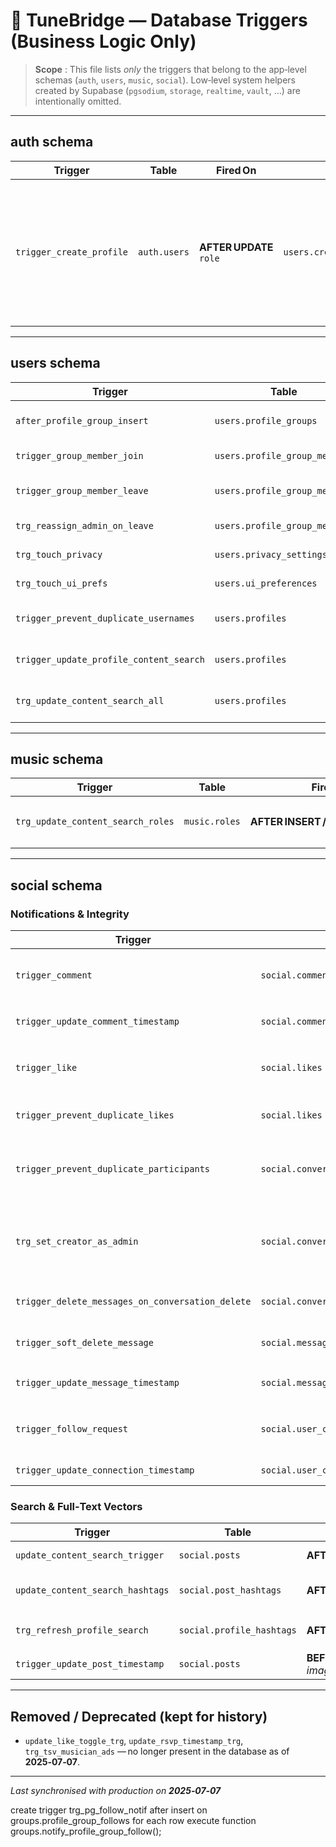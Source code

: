 # 🎯 TuneBridge — Database Triggers (Business Logic Only)

> **Scope** : This file lists *only* the triggers that belong to the app‑level schemas (`auth`, `users`, `music`, `social`).  Low‑level system helpers created by Supabase (`pgsodium`, `storage`, `realtime`, `vault`, …) are intentionally omitted.

---

## auth schema

| Trigger                  | Table        | Fired On                | Function                                  | Purpose                                                                                                                                        |
| ------------------------ | ------------ | ----------------------- | ----------------------------------------- | ---------------------------------------------------------------------------------------------------------------------------------------------- |
| `trigger_create_profile` | `auth.users` | **AFTER UPDATE** `role` | `users.create_profile_when_authenticated` | Creates the companion `users.profiles`, default `privacy_settings` and `ui_preferences` rows when a user first gains the `authenticated` role. |

---

## users schema

| Trigger                                 | Table                         | Fired On                   | Function                              | Purpose                                                            |
| --------------------------------------- | ----------------------------- | -------------------------- | ------------------------------------- | ------------------------------------------------------------------ |
| `after_profile_group_insert`            | `users.profile_groups`        | **AFTER INSERT**           | `users.add_creator_to_group_members`  | Adds the group creator as an **admin** to `profile_group_members`. |
| `trigger_group_member_join`             | `users.profile_group_members` | **AFTER INSERT**           | `users.notify_profile_group_join`     | Notification when someone joins a group.                           |
| `trigger_group_member_leave`            | `users.profile_group_members` | **AFTER DELETE**           | `users.notify_profile_group_leave`    | Notification when someone leaves / is removed.                     |
| `trg_reassign_admin_on_leave`           | `users.profile_group_members` | **AFTER DELETE**           | `users.reassign_admin_on_leave`       | Promotes a new admin if the last one left.                         |
| `trg_touch_privacy`                     | `users.privacy_settings`      | **BEFORE UPDATE**          | `users.touch_privacy`                 | Touches `updated_at` timestamp.                                    |
| `trg_touch_ui_prefs`                    | `users.ui_preferences`        | **BEFORE UPDATE**          | `users.touch_ui_prefs`                | Touches `updated_at` timestamp.                                    |
| `trigger_prevent_duplicate_usernames`   | `users.profiles`              | **BEFORE INSERT / UPDATE** | `users.prevent_duplicate_usernames`   | Enforces unique usernames (case‑insensitive).                      |
| `trigger_update_profile_content_search` | `users.profiles`              | **BEFORE INSERT / UPDATE** | `users.update_profile_content_search` | Builds `content_search` (name, bio, location, …).                  |
| `trg_update_content_search_all`         | `users.profiles`              | **AFTER INSERT / UPDATE**  | `users.update_content_search_all`     | Combines all tsvectors into `content_search_all`.                  |

---

## music schema

| Trigger                           | Table         | Fired On                           | Function                                    | Purpose                                                   |
| --------------------------------- | ------------- | ---------------------------------- | ------------------------------------------- | --------------------------------------------------------- |
| `trg_update_content_search_roles` | `music.roles` | **AFTER INSERT / DELETE / UPDATE** | `users.update_content_search_roles_trigger` | Syncs `content_search_roles` whenever a role row changes. |

---

## social schema

### Notifications & Integrity

| Trigger                                          | Table                              | Fired On                              | Function                                        | Purpose                                                    |
| ------------------------------------------------ | ---------------------------------- | ------------------------------------- | ----------------------------------------------- | ---------------------------------------------------------- |
| `trigger_comment`                                | `social.comments`                  | **AFTER INSERT**                      | `social.notify_comment`                         | Notifies the post owner about new comments.                |
| `trigger_update_comment_timestamp`               | `social.comments`                  | **BEFORE UPDATE** *(content)*         | `social.update_comment_timestamp`               | Updates `updated_at` on edits.                             |
| `trigger_like`                                   | `social.likes`                     | **AFTER INSERT**                      | `social.notify_like`                            | Notifies owner when their entity is liked.                 |
| `trigger_prevent_duplicate_likes`                | `social.likes`                     | **BEFORE INSERT**                     | `social.prevent_duplicate_likes`                | Blocks duplicate likes.                                    |
| `trigger_prevent_duplicate_participants`         | `social.conversation_participants` | **BEFORE INSERT**                     | `social.prevent_duplicate_participants`         | Avoids duplicate participants in a conversation.           |
| `trg_set_creator_as_admin`                       | `social.conversations`             | **AFTER UPDATE**                      | `social.set_creator_as_admin`                   | Promotes creator when a conversation becomes a group chat. |
| `trigger_delete_messages_on_conversation_delete` | `social.conversations`             | **AFTER DELETE**                      | `social.delete_messages_on_conversation_delete` | Cascades soft‑delete of messages.                          |
| `trigger_soft_delete_message`                    | `social.messages`                  | **BEFORE DELETE**                     | `social.soft_delete_message`                    | Soft‑delete pattern via `deleted_at`.                      |
| `trigger_update_message_timestamp`               | `social.messages`                  | **BEFORE UPDATE** *(content)*         | `social.update_message_timestamp`               | Updates `updated_at` on edits.                             |
| `trigger_follow_request`                         | `social.user_connections`          | **AFTER INSERT** *(status = pending)* | `social.notify_follow_request`                  | Notifies target user of a follow request.                  |
| `trigger_update_connection_timestamp`            | `social.user_connections`          | **BEFORE UPDATE** *(status)*          | `social.update_connection_timestamp`            | Touches `updated_at`.                                      |

### Search & Full‑Text Vectors

| Trigger                          | Table                     | Fired On                                     | Function                                        | Purpose                                          |
| -------------------------------- | ------------------------- | -------------------------------------------- | ----------------------------------------------- | ------------------------------------------------ |
| `update_content_search_trigger`  | `social.posts`            | **AFTER INSERT / UPDATE**                    | `social.refresh_post_content_search`            | Regenerates post search vector.                  |
| `update_content_search_hashtags` | `social.post_hashtags`    | **AFTER INSERT / DELETE / UPDATE**           | `social.refresh_post_content_search`            | Keeps post search vector in‑sync with hashtags.  |
| `trg_refresh_profile_search`     | `social.profile_hashtags` | **AFTER INSERT / DELETE / UPDATE**           | `social.refresh_profile_content_search_details` | Maintains `content_search_details` for profiles. |
| `trigger_update_post_timestamp`  | `social.posts`            | **BEFORE UPDATE** *(content / images\_urls)* | `social.update_post_timestamp`                  | Touches `updated_at`.                            |

---

## Removed / Deprecated (kept for history)

* `update_like_toggle_trg`, `update_rsvp_timestamp_trg`, `trg_tsv_musician_ads` — no longer present in the database as of **2025‑07‑07**.

---

*Last synchronised with production on **2025‑07‑07***


create trigger trg_pg_follow_notif
after insert on groups.profile_group_follows
for each row
execute function groups.notify_profile_group_follow();